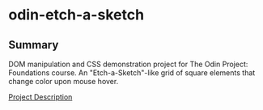 # odin-etch-a-sketch
## Summary
DOM manipulation and CSS demonstration project for The Odin Project: Foundations course. An "Etch-a-Sketch"-like grid of square elements that change color upon mouse hover.

[Project Description](https://www.theodinproject.com/lessons/foundations-etch-a-sketch)
